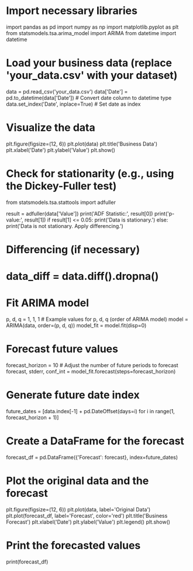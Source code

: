 # Import necessary libraries
import pandas as pd
import numpy as np
import matplotlib.pyplot as plt
from statsmodels.tsa.arima_model import ARIMA
from datetime import datetime

# Load your business data (replace 'your_data.csv' with your dataset)
data = pd.read_csv('your_data.csv')
data['Date'] = pd.to_datetime(data['Date'])  # Convert date column to datetime type
data.set_index('Date', inplace=True)  # Set date as index

# Visualize the data
plt.figure(figsize=(12, 6))
plt.plot(data)
plt.title('Business Data')
plt.xlabel('Date')
plt.ylabel('Value')
plt.show()

# Check for stationarity (e.g., using the Dickey-Fuller test)
from statsmodels.tsa.stattools import adfuller

result = adfuller(data['Value'])
print('ADF Statistic:', result[0])
print('p-value:', result[1])
if result[1] <= 0.05:
    print('Data is stationary.')
else:
    print('Data is not stationary. Apply differencing.')

# Differencing (if necessary)
# data_diff = data.diff().dropna()

# Fit ARIMA model
p, d, q = 1, 1, 1  # Example values for p, d, q (order of ARIMA model)
model = ARIMA(data, order=(p, d, q))
model_fit = model.fit(disp=0)

# Forecast future values
forecast_horizon = 10  # Adjust the number of future periods to forecast
forecast, stderr, conf_int = model_fit.forecast(steps=forecast_horizon)

# Generate future date index
future_dates = [data.index[-1] + pd.DateOffset(days=i) for i in range(1, forecast_horizon + 1)]

# Create a DataFrame for the forecast
forecast_df = pd.DataFrame({'Forecast': forecast}, index=future_dates)

# Plot the original data and the forecast
plt.figure(figsize=(12, 6))
plt.plot(data, label='Original Data')
plt.plot(forecast_df, label='Forecast', color='red')
plt.title('Business Forecast')
plt.xlabel('Date')
plt.ylabel('Value')
plt.legend()
plt.show()

# Print the forecasted values
print(forecast_df)
